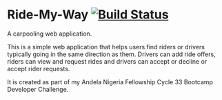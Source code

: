 # Ride-My-Way [![Build Status](https://travis-ci.org/IyiKuyoro/Ride-My-Way.svg?branch=API-POST-Request)](https://travis-ci.org/IyiKuyoro/Ride-My-Way)
A carpooling web application.

This is a simple web application that helps users find riders or drivers typically going in the same direction as them.
Drivers can add ride offers, riders can view and request rides and drivers can accept or decline or accept rider requests.

It is created as part of my Andela Nigeria Fellowship Cycle 33 Bootcamp Developer Challenge.

